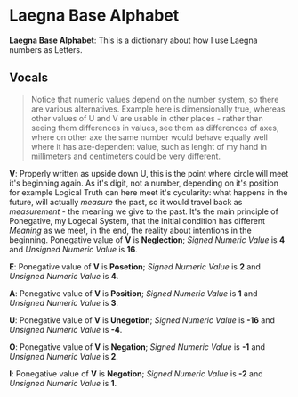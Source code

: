 # Laegna Base Alphabet

**Laegna Base Alphabet**: This is a dictionary about how I use Laegna numbers as Letters.

## Vocals

> Notice that numeric values depend on the number system, so there are various alternatives. Example here is dimensionally true, whereas other values of U and V are usable in other places - rather than seeing them differences in values, see them as differences of axes, where on other axe the same number would behave equally well where it has axe-dependent value, such as lenght of my hand in millimeters and centimeters could be very different.

**V**: Properly written as upside down U, this is the point where circle will meet it's beginning again. As it's digit, not a number, depending on it's position for example Logical Truth can here meet it's cycularity: what happens in the future, will actually *measure* the past, so it would travel back as *measurement* - the meaning we give to the past. It's the main principle of Ponegative, my Logecal System, that the initial condition has different *Meaning* as we meet, in the end, the reality about intentions in the beginning. Ponegative value of **V** is **Neglection**; *Signed Numeric Value* is **4** and *Unsigned Numeric Value* is **16**.

**E**: Ponegative value of **V** is **Posetion**; *Signed Numeric Value* is **2** and *Unsigned Numeric Value* is **4**.

**A**: Ponegative value of **V** is **Position**; *Signed Numeric Value* is **1** and *Unsigned Numeric Value* is **3**.

**U**: Ponegative value of **V** is **Unegotion**; *Signed Numeric Value* is **-16** and *Unsigned Numeric Value* is **-4**.

**O**: Ponegative value of **V** is **Negation**; *Signed Numeric Value* is **-1** and *Unsigned Numeric Value* is **2**.

**I**: Ponegative value of **V** is **Negotion**; *Signed Numeric Value* is **-2** and *Unsigned Numeric Value* is **1**.

